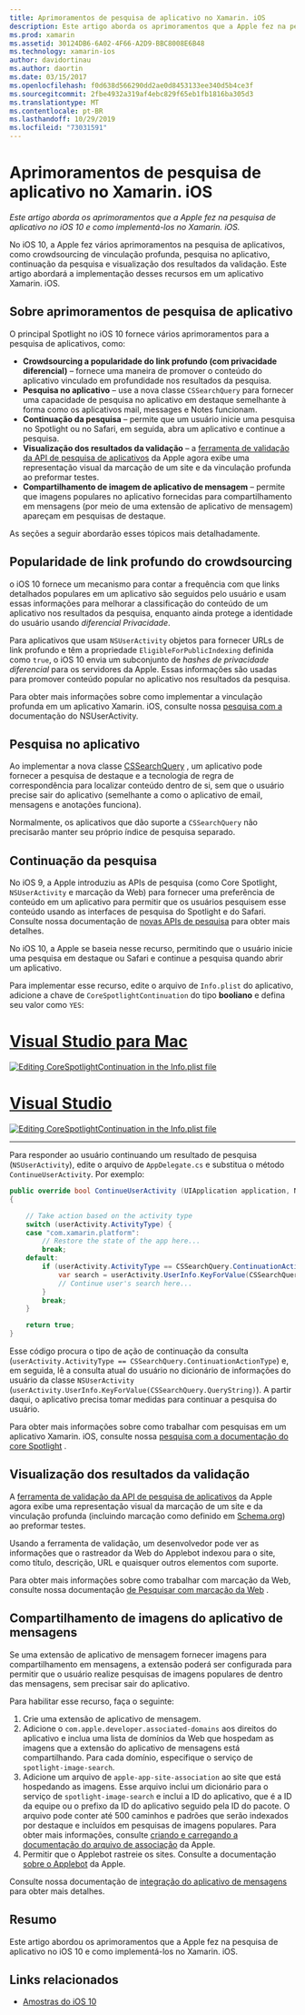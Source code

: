 ```yaml
---
title: Aprimoramentos de pesquisa de aplicativo no Xamarin. iOS
description: Este artigo aborda os aprimoramentos que a Apple fez na pesquisa de aplicativo no iOS 10 e como implementá-los no Xamarin. iOS.
ms.prod: xamarin
ms.assetid: 30124DB6-6A02-4F66-A2D9-BBC8008E6B48
ms.technology: xamarin-ios
author: davidortinau
ms.author: daortin
ms.date: 03/15/2017
ms.openlocfilehash: f0d638d566290dd2ae0d8453133ee340d5b4ce3f
ms.sourcegitcommit: 2fbe4932a319af4ebc829f65eb1fb1816ba305d3
ms.translationtype: MT
ms.contentlocale: pt-BR
ms.lasthandoff: 10/29/2019
ms.locfileid: "73031591"
---
```

# <a name="app-search-enhancements-in-xamarinios"></a>Aprimoramentos de pesquisa de aplicativo no Xamarin. iOS

_Este artigo aborda os aprimoramentos que a Apple fez na pesquisa de aplicativo no iOS 10 e como implementá-los no Xamarin. iOS._

No iOS 10, a Apple fez vários aprimoramentos na pesquisa de aplicativos, como crowdsourcing de vinculação profunda, pesquisa no aplicativo, continuação da pesquisa e visualização dos resultados da validação. Este artigo abordará a implementação desses recursos em um aplicativo Xamarin. iOS.

## <a name="about-app-search-enhancements"></a>Sobre aprimoramentos de pesquisa de aplicativo

O principal Spotlight no iOS 10 fornece vários aprimoramentos para a pesquisa de aplicativos, como:

- **Crowdsourcing a popularidade do link profundo (com privacidade diferencial)** – fornece uma maneira de promover o conteúdo do aplicativo vinculado em profundidade nos resultados da pesquisa.
- **Pesquisa no aplicativo** – use a nova classe `CSSearchQuery` para fornecer uma capacidade de pesquisa no aplicativo em destaque semelhante à forma como os aplicativos mail, messages e Notes funcionam.
- **Continuação da pesquisa** – permite que um usuário inicie uma pesquisa no Spotlight ou no Safari, em seguida, abra um aplicativo e continue a pesquisa.
- **Visualização dos resultados da validação** – a [ferramenta de validação da API de pesquisa de aplicativos](https://search.developer.apple.com/appsearch-validation-tool) da Apple agora exibe uma representação visual da marcação de um site e da vinculação profunda ao preformar testes.
- **Compartilhamento de imagem de aplicativo de mensagem** – permite que imagens populares no aplicativo fornecidas para compartilhamento em mensagens (por meio de uma extensão de aplicativo de mensagem) apareçam em pesquisas de destaque.

As seções a seguir abordarão esses tópicos mais detalhadamente.

## <a name="crowdsourced-deep-link-popularity"></a>Popularidade de link profundo do crowdsourcing

o iOS 10 fornece um mecanismo para contar a frequência com que links detalhados populares em um aplicativo são seguidos pelo usuário e usam essas informações para melhorar a classificação do conteúdo de um aplicativo nos resultados da pesquisa, enquanto ainda protege a identidade do usuário usando *diferencial Privacidade*.

Para aplicativos que usam `NSUserActivity` objetos para fornecer URLs de link profundo e têm a propriedade `EligibleForPublicIndexing` definida como `true`, o iOS 10 envia um subconjunto de *hashes de privacidade diferencial* para os servidores da Apple. Essas informações são usadas para promover conteúdo popular no aplicativo nos resultados da pesquisa.

Para obter mais informações sobre como implementar a vinculação profunda em um aplicativo Xamarin. iOS, consulte nossa [pesquisa com a](~/ios/platform/search/nsuseractivity.md) documentação do NSUserActivity.

## <a name="in-app-searching"></a>Pesquisa no aplicativo

Ao implementar a nova classe [CSSearchQuery](https://developer.apple.com/reference/corespotlight/cssearchquery) , um aplicativo pode fornecer a pesquisa de destaque e a tecnologia de regra de correspondência para localizar conteúdo dentro de si, sem que o usuário precise sair do aplicativo (semelhante a como o aplicativo de email, mensagens e anotações funciona).

Normalmente, os aplicativos que dão suporte a `CSSearchQuery` não precisarão manter seu próprio índice de pesquisa separado.

## <a name="search-continuation"></a>Continuação da pesquisa

No iOS 9, a Apple introduziu as APIs de pesquisa (como Core Spotlight, `NSUserActivity` e marcação da Web) para fornecer uma preferência de conteúdo em um aplicativo para permitir que os usuários pesquisem esse conteúdo usando as interfaces de pesquisa do Spotlight e do Safari. Consulte nossa documentação de [novas APIs de pesquisa](~/ios/platform/search/index.md) para obter mais detalhes.

No iOS 10, a Apple se baseia nesse recurso, permitindo que o usuário inicie uma pesquisa em destaque ou Safari e continue a pesquisa quando abrir um aplicativo.

Para implementar esse recurso, edite o arquivo de `Info.plist` do aplicativo, adicione a chave de `CoreSpotlightContinuation` do tipo **booliano** e defina seu valor como `YES`:

# <a name="visual-studio-for-mactabmacos"></a>[Visual Studio para Mac](#tab/macos)

[![](app-search-enhancements-images/search01.png "Editing CoreSpotlightContinuation in the Info.plist file")](app-search-enhancements-images/search01.png#lightbox)

# <a name="visual-studiotabwindows"></a>[Visual Studio](#tab/windows)

[![](app-search-enhancements-images/searchw01.png "Editing CoreSpotlightContinuation in the Info.plist file")](app-search-enhancements-images/search01.png#lightbox)

-----

Para responder ao usuário continuando um resultado de pesquisa (`NSUserActivity`), edite o arquivo de `AppDelegate.cs` e substitua o método `ContinueUserActivity`. Por exemplo:

```csharp
public override bool ContinueUserActivity (UIApplication application, NSUserActivity userActivity, UIApplicationRestorationHandler completionHandler)
{

    // Take action based on the activity type
    switch (userActivity.ActivityType) {
    case "com.xamarin.platform":
        // Restore the state of the app here...
        break;
    default:
        if (userActivity.ActivityType == CSSearchQuery.ContinuationActionType) {
            var search = userActivity.UserInfo.KeyForValue(CSSearchQuery.QueryString);
            // Continue user's search here...
        }
        break;
    }

    return true;
}
```

Esse código procura o tipo de ação de continuação da consulta (`userActivity.ActivityType == CSSearchQuery.ContinuationActionType`) e, em seguida, lê a consulta atual do usuário no dicionário de informações do usuário da classe `NSUserActivity` (`userActivity.UserInfo.KeyForValue(CSSearchQuery.QueryString)`). A partir daqui, o aplicativo precisa tomar medidas para continuar a pesquisa do usuário.

Para obter mais informações sobre como trabalhar com pesquisas em um aplicativo Xamarin. iOS, consulte nossa [pesquisa com a documentação do core Spotlight](~/ios/platform/search/corespotlight.md) .

## <a name="visualization-of-validation-results"></a>Visualização dos resultados da validação

A [ferramenta de validação da API de pesquisa de aplicativos](https://search.developer.apple.com/appsearch-validation-tool) da Apple agora exibe uma representação visual da marcação de um site e da vinculação profunda (incluindo marcação como definido em [Schema.org](https://schema.org/)) ao preformar testes.

Usando a ferramenta de validação, um desenvolvedor pode ver as informações que o rastreador da Web do Applebot indexou para o site, como título, descrição, URL e quaisquer outros elementos com suporte.

Para obter mais informações sobre como trabalhar com marcação da Web, consulte nossa documentação [de Pesquisar com marcação da Web](~/ios/platform/search/web-markup.md) .

## <a name="message-app-image-sharing"></a>Compartilhamento de imagens do aplicativo de mensagens

Se uma extensão de aplicativo de mensagem fornecer imagens para compartilhamento em mensagens, a extensão poderá ser configurada para permitir que o usuário realize pesquisas de imagens populares de dentro das mensagens, sem precisar sair do aplicativo.

Para habilitar esse recurso, faça o seguinte:

1. Crie uma extensão de aplicativo de mensagem.
2. Adicione o `com.apple.developer.associated-domains` aos direitos do aplicativo e inclua uma lista de domínios da Web que hospedam as imagens que a extensão do aplicativo de mensagens está compartilhando. Para cada domínio, especifique o serviço de `spotlight-image-search`.
3. Adicione um arquivo de `apple-app-site-association` ao site que está hospedando as imagens. Esse arquivo inclui um dicionário para o serviço de `spotlight-image-search` e inclui a ID do aplicativo, que é a ID da equipe ou o prefixo da ID do aplicativo seguido pela ID do pacote. O arquivo pode conter até 500 caminhos e padrões que serão indexados por destaque e incluídos em pesquisas de imagens populares. Para obter mais informações, consulte [criando e carregando a documentação do arquivo de associação](https://developer.apple.com/library/prerelease/content/documentation/General/Conceptual/AppSearch/UniversalLinks.html#//apple_ref/doc/uid/TP40016308-CH12-SW4) da Apple.
4. Permitir que o Applebot rastreie os sites. Consulte a documentação [sobre o Applebot](https://support.apple.com/HT204683) da Apple.

Consulte nossa documentação de [integração do aplicativo de mensagens](~/ios/platform/message-app-integration/index.md) para obter mais detalhes.

## <a name="summary"></a>Resumo

Este artigo abordou os aprimoramentos que a Apple fez na pesquisa de aplicativo no iOS 10 e como implementá-los no Xamarin. iOS.

## <a name="related-links"></a>Links relacionados

- [Amostras do iOS 10](https://docs.microsoft.com/samples/browse/?products=xamarin&term=Xamarin.iOS+iOS10)
